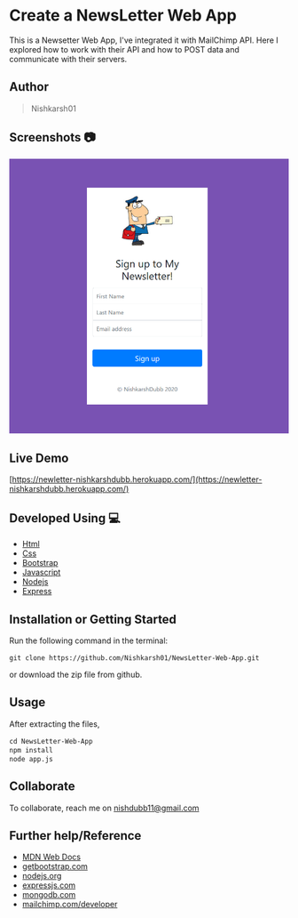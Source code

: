 # Create a NewsLetter Web App  
This is a Newsetter Web App, I've integrated it with MailChimp API. Here I explored how to work with their API and how to POST data and communicate with their servers.

## Author 
> Nishkarsh01

## Screenshots 📷
![Web App](screenshots/1.png)

## Live Demo 

 [https://newletter-nishkarshdubb.herokuapp.com/](https://newletter-nishkarshdubb.herokuapp.com/)

## Developed Using 💻

+ [Html](https://developer.mozilla.org/en-US/docs/Web/HTML)
+ [Css](https://developer.mozilla.org/en-US/docs/Web/CSS)
+ [Bootstrap](https://getbootstrap.com/)
+ [Javascript](https://developer.mozilla.org/en-US/docs/Web/javascript)
+ [Nodejs](https://nodejs.org/en/)
+ [Express](http://expressjs.com/)


## Installation or Getting Started

Run the following command in the terminal:

	git clone https://github.com/Nishkarsh01/NewsLetter-Web-App.git
or download the zip file from github.
    

## Usage
After extracting the files,

    cd NewsLetter-Web-App
    npm install 
    node app.js

## Collaborate
To collaborate, reach me on [nishdubb11@gmail.com]()

## Further help/Reference

+ [MDN Web Docs](https://developer.mozilla.org/en-US/)
+ [getbootstrap.com](https://getbootstrap.com/)
+ [nodejs.org](https://nodejs.org/en/)
+ [expressjs.com](http://expressjs.com/)
+ [mongodb.com](https://www.mongodb.com/)
+ [mailchimp.com/developer](https://mailchimp.com/developer/)


    





